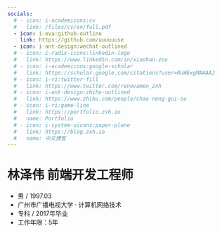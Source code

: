 ```yaml
---
socials:
  # - icon: i-academicons:cv
  #   link: /files/cv/en/full.pdf
  - icon: i-eva:github-outline
    link: https://github.com/uuuuuuse
  - icon: i-ant-design:wechat-outlined
  # - icon: i-radix-icons:linkedin-logo
  #   link: https://www.linkedin.com/in/xiaohan-zou
  # - icon: i-academicons:google-scholar
  #   link: https://scholar.google.com/citations?user=RuW6xgMAAAAJ
  # - icon: i-ri:twitter-fill
  #   link: https://www.twitter.com/renovamen_zxh
  # - icon: i-ant-design:zhihu-outlined
  #   link: https://www.zhihu.com/people/chao-neng-gui-su
  # - icon: i-ri:game-line
  #   link: https://portfolio.zxh.io
  #   name: Portfolio
  # - icon: i-system-uicons:paper-plane
  #   link: https://blog.zxh.io
  #   name: 中文博客
---
```


# 林泽伟 <span text="base gray-600 dark:gray-400">前端开发工程师</span>
  <section class="info">
    <ul>
      <li>男 / 1997.03</li>
      <li>广州市广播电视大学 · 计算机网络技术</li>
      <li>专科 / 2017年毕业</li>
      <li>工作年限：5年</li>
    </ul>
  </section>

<Links :links="frontmatter.socials" />

<!-- Xiaohan is a [Computer Science](https://www.bu.edu/cs/) master's student at [Boston University](https://www.bu.edu/). Prior to that, she received her bachelor's degree in [Software Engineering](http://sse.tongji.edu.cn/) at [Tongji University](https://www.tongji.edu.cn/), where she worked with [Prof. Qinpei Zhao](http://sse.tongji.edu.cn/zhaoqinpei) for her undergraduate thesis. She has also luckily worked in [Peking University](https://english.pku.edu.cn/) as a research intern with [Prof. Tong Lin](http://www.cis.pku.edu.cn/jzyg/szdw/lt.htm).

Her current research interests lie primarily in topics related to exploring the capability of machines to be continual, generalizable and data-efficient, like continual learning, meta-learning and few-shot learning. She also has experience in vision-language learning and video understanding.


## Education

|   |   |
|---|---|
| **M.S. in Computer Science**, Boston University | 2021-2023 |
| **B.Eng. in Software Engineering**, Tongji University <p>Thesis: *Food Image Aesthetic Assessment and Captioning*</p> | 2016-2020 |


## Publications

- **TokenFlow: Rethinking Fine-grained Cross-modal Alignment in Vision-Language Retrieval**

  <u>zewei Lin</u>, Changqiao Wu, Lele Cheng, and Zhongyuan Wang

  In submission, 2022

- **Efficient Meta-Learning for Continual Learning with Taylor Expansion Approximation**

  <u>zewei Lin</u>, and Tong Lin

  International Joint Conference on Neural Networks (IJCNN), 2022

  **Oral Presentation**

- **To be an Artist: Automatic Generation on Food Image Aesthetic Captioning**

  <u>zewei Lin</u>, Cheng Lin, Yinjia Zhang, and Qinpei Zhao

  International Conference on Tools with Artificial Intelligence (ICTAI), 2020 
  
  **Oral Presentation**

  [[Paper]](https://ieeexplore.ieee.org/document/9288208) [[Code]](https://github.com/Renovamen/Food-IAC) [[Slide]](/files/papers/ictai2020/slide.pdf)

- **A Survey on Application of Knowledge Graph**

  <u>zewei Lin</u>

  International Conference on Control Engineering and Artificial Intelligence (CCEAI), 2020

  [[Paper]](https://iopscience.iop.org/article/10.1088/1742-6596/1487/1/012016/pdf)


## Experience

|   |   |
|---|---|
| **Machine Learning Engineer Intern**, *[Kuaishou](https://www.kuaishou.com/en)*, Beijing | 2021–2022 |
| **Research Intern**, *[Peking University](https://english.pku.edu.cn/)*, Beijing (with [Prof. Tong Lin](http://www.cis.pku.edu.cn/jzyg/szdw/lt.htm)) | 2020–2022 |
| **Software Engineer Intern**, *China Electronics Technology Group Corporation* | 2020–2021 |
| **Game Engineer Intern**, *[Banana Interactive](https://banana.games/)*, Shanghai | 2019–2020 |
| **Research Intern**, *[Peking University](https://english.pku.edu.cn/)*, Beijing (with [Prof. Tong Lin](http://www.cis.pku.edu.cn/jzyg/szdw/lt.htm)) | 2018 |


## Talks

- [Meta / Few-shot Learning](/files/talks/2021-08-meta-learning.pdf), Kuaishou, 08/2021
- [Continual Learning: Meta Continual Learning & Task Free Settings](/files/talks/2020-08-continual-learning.pdf), Peking University, 08/2020


## Miscellaneous

- 🚀 This [personal website](https://github.com/Renovamen/renovamen.github.io) is built on [Vitesse](https://github.com/antfu/vitesse), with the power of [Vue 3](https://github.com/vuejs/vue-next), [Vite 2](https://github.com/vitejs/vite) and [UnoCSS](https://github.com/antfu/unocss)

- 🧐 My one-page resume can be found [here](/files/cv/en/brief.pdf)

- 🔭 Here are two "interesting" versions of my portfolio/cv: [portfolio.zxh.io](https://portfolio.zxh.io/) & [resume.zxh.io](https://resume.zxh.io/)

- 🎃 *Renovamen* is a Latin word means *renewal*

- 🖥 Ex-OIer/ACMer

- 🛠 Like to contribute to open-source machine learning and frontend projects in spare time

- 🥎 Used to be a member of the softball team of Tongji University

- 🌭 My dream: `while(sleeping){money++;}`

- 🕹️ Currently interested in constructing buildings in Minecraft

- 🦖 在中文社交平台上的 ID 有较大可能为“西伯利亚大恶龙”

<route lang="yaml">
meta: 
  layout: about
</route> -->
